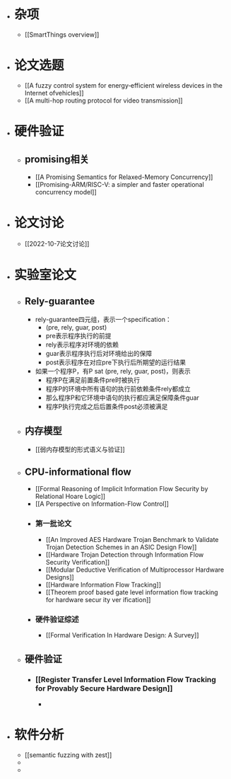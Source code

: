 - # 杂项
	- [[SmartThings overview]]
- # 论文选题
	- [[A fuzzy control system for energy‐efficient wireless devices in the Internet ofvehicles]]
	- [[A multi-hop routing protocol for video transmission]]
- # 硬件验证
	- ## promising相关
		- [[A Promising Semantics for Relaxed-Memory Concurrency]]
		- [[Promising-ARM/RISC-V: a simpler and faster operational concurrency model]]
- # 论文讨论
	- [[2022-10-7论文讨论]]
- # 实验室论文
	- ## Rely-guarantee
		- rely-guarantee四元组，表示一个specification：
			- (pre, rely, guar, post)
			- pre表示程序执行的前提
			- rely表示程序对环境的依赖
			- guar表示程序执行后对环境给出的保障
			- post表示程序在对应pre下执行后所期望的运行结果
		- 如果一个程序P，有P sat (pre, rely, guar, post)，则表示
			- 程序P在满足前置条件pre时被执行
			- 程序P的环境中所有语句的执行前依赖条件rely都成立
			- 那么程序P和它环境中语句的执行都应满足保障条件guar
			- 程序P执行完成之后后置条件post必须被满足
	- ## 内存模型
		- [[弱内存模型的形式语义与验证]]
	- ## CPU-informational flow
		- [[Formal Reasoning of Implicit Information Flow Security by Relational Hoare Logic]]
		- [[A Perspective on Information-Flow Control]]
		- ### 第一批论文
			- [[An Improved AES Hardware Trojan Benchmark to Validate Trojan Detection Schemes in an ASIC Design Flow]]
			- [[Hardware Trojan Detection through Information Flow Security Verification]]
			- [[Modular Deductive Verification of Multiprocessor Hardware Designs]]
			- [[Hardware Information Flow Tracking]]
			- [[Theorem proof based gate level information flow tracking for hardware secur ity ver ification]]
		- ### 硬件验证综述
			- [[Formal Verification In Hardware Design: A Survey]]
	- ## 硬件验证
		- ### [[Register Transfer Level Information Flow Tracking for Provably Secure Hardware Design]]
			-
- # 软件分析
	- [[semantic fuzzing with zest]]
	-
	-